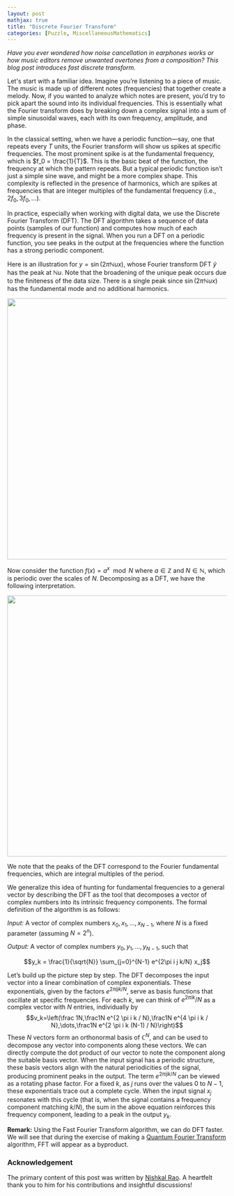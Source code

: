 ```yaml
---
layout: post
mathjax: true
title: "Discrete Fourier Transform"
categories: [Puzzle, MiscellaneousMathematics]
---
```

*Have you ever wondered how noise cancellation in earphones works or how music editors remove unwanted overtones from a composition? This blog post introduces fast discrete transform.*

Let's start with a familiar idea. Imagine you’re listening to a piece of music. The music is made up of different notes (frequencies) that together create a melody. Now, if you wanted to analyze which notes are present, you’d try to pick apart the sound into its individual frequencies. This is essentially what the Fourier transform does by breaking down a complex signal into a sum of simple sinusoidal waves, each with its own frequency, amplitude, and phase.

In the classical setting, when we have a periodic function—say, one that repeats every $T$ units, the Fourier transform will show us spikes at specific frequencies. The most prominent spike is at the fundamental frequency, which is $f_0 = \frac{1}{T}$. This is the basic beat of the function, the frequency at which the pattern repeats. But a typical periodic function isn’t just a simple sine wave, and might be a more complex shape. This complexity is reflected in the presence of harmonics, which are spikes at frequencies that are integer multiples of the fundamental frequency (i.e., $2f_0, 3f_0, \dots$).

In practice, especially when working with digital data, we use the Discrete Fourier Transform (DFT). The DFT algorithm takes a sequence of data points (samples of our function) and computes how much of each frequency is present in the signal. When you run a DFT on a periodic function, you see peaks in the output at the frequencies where the function has a strong periodic component.

Here is an illustration for $y=\sin(2\pi\mathbb{N}u x)$, whose Fourier transform DFT $\tilde{y}$ has the peak at $\mathbb{N}u$. Note that the broadening of the unique peak occurs due to the finiteness of the data size. There is a single peak since $\sin(2\pi\mathbb{N}u x)$ has the fundamental mode and no additional harmonics.

<div class="image-container">
  <img src="{{ site.baseurl}}/images/Post12/P12_1.png" alt="" width="600" class="zoom-image">
</div>

Now consider the function $f(x)=a^x\mod N$ where $a\in\mathbb{Z}$ and $N\in\mathbb{N}$, which is periodic over the scales of $N$. Decomposing as a DFT, we have the following interpretation.

<div class="image-container">
  <img src="{{ site.baseurl}}/images/Post12/P12_2.png" alt="" width="600" class="zoom-image">
</div>

We note that the peaks of the DFT correspond to the Fourier fundamental frequencies, which are integral multiples of the period.

We generalize this idea of hunting for fundamental frequencies to a general vector by describing the DFT as the tool that decomposes a vector of complex numbers into its intrinsic frequency components. The formal definition of the algorithm is as follows:

*Input:* A vector of complex numbers $x_0, x_1, \dots, x_{N-1}$, where $N$ is a fixed parameter (assuming $N = 2^n$).

*Output:* A vector of complex numbers $y_0, y_1, \dots, y_{N-1}$, such that

$$y_k = \frac{1}{\sqrt{N}} \sum_{j=0}^{N-1} e^{2\pi i j k/N} x_j$$

Let’s build up the picture step by step. The DFT decomposes the input vector into a linear combination of complex exponentials. These exponentials, given by the factors $e^{2\pi i j k/N}$, serve as basis functions that oscillate at specific frequencies. For each $k$, we can think of $e^{2\pi i k}/N$ as a complex vector with $N$ entries, individually by $$v_k=\left(\frac 1N,\frac1N e^{2 \pi i k / N},\frac1N e^{4 \pi i k / N},\dots,\frac1N e^{2 \pi i k (N-1) / N}\right)$$
These $N$ vectors form an orthonormal basis of $\mathbb{C}^N$, and can be used to decompose any vector into components along these vectors. We can directly compute the dot product of our vector to note the component along the suitable basis vector. When the input signal has a periodic structure, these basis vectors align with the natural periodicities of the signal, producing prominent peaks in the output. The term $e^{2\pi i  j k/N}$ can be viewed as a rotating phase factor. For a fixed $k$, as $j$ runs over the values $0$ to $N-1$, these exponentials trace out a complete cycle. When the input signal $x_j$ resonates with this cycle (that is, when the signal contains a frequency component matching $k/N$), the sum in the above equation reinforces this frequency component, leading to a peak in the output $y_k$.

**Remark:** Using the Fast Fourier Transform algorithm, we can do DFT faster. We will see that during the exercise of making a [Quantum Fourier Transform](https://o-qcblog.github.io/note/quantumcomputing/Quantum-Fourier-Transformation/) algorithm, FFT will appear as a byproduct. 

### Acknowledgement

The primary content of this post was written by [Nishkal Rao](https://github.com/nishkalrao20). A heartfelt thank you to him for his contributions and insightful discussions!

<html>
  <head>
    <title>Discrete Fourier Transform</title>
    <script type="application/ld+json">
    {
      "@context": "https://schema.org",
      "@type": "BlogPosting",
      "headline": "Discrete Fourier Transform",
      "image": [
        ""
       ],
      "datePublished": "2025-03-01T08:00:00+05:30",
      "dateModified": "2025-03-01T08:00:00+05:30",
      "author": [{
          "@type": "Person",
          "name": "Padmapriya S",
          "url": "https://o-qcblog.github.io/about/"
        }]
    }
    </script>
  </head>
  <body>
  </body>
</html>
